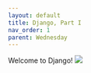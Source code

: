 ```yaml
---
layout: default
title: Django, Part I 
nav_order: 1
parent: Wednesday 
---
```


Welcome to Django!
![](https://www.marc-richter.info/wp-content/uploads/2018/08/Django_Pony-632x208.png)
